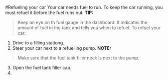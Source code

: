 #Refueling your car
Your car needs fuel to run. To keep the car running, you must refuel it before the fuel runs out.
**TIP:**
> Keep an eye on th fuel gauge in the dashboard. 
> It indicates the amount of fuel in the tank and tells you when to refuel.
To refuel your car:
 1. Drive to a filling stationg.
 2. Steer your car next to a refuelling pump.
**NOTE:**
> Make sure that the fuel tank filler neck is next to the pump.
 3. Open the fuel tank filler cap.
 4. 
